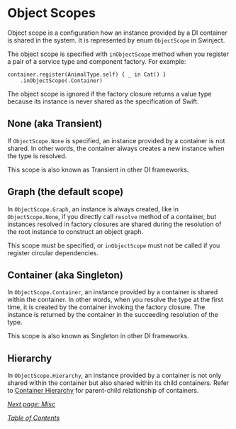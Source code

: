 # Object Scopes

Object scope is a configuration how an instance provided by a DI container is shared in the system. It is represented by enum `ObjectScope` in Swinject.

The object scope is specified with `inObjectScope` method when you register a pair of a service type and component factory. For example:

    container.register(AnimalType.self) { _ in Cat() }
        .inObjectScope(.Container)

The object scope is ignored if the factory closure returns a value type because its instance is never shared as the specification of Swift.

## None (aka Transient)

If `ObjectScope.None` is specified, an instance provided by a container is not shared. In other words, the container always creates a new instance when the type is resolved.

This scope is also known as Transient in other DI frameworks.

## Graph (the default scope)

In `ObjectScope.Graph`, an instance is always created, like in `ObjectScope.None`, if you directly call `resolve` method of a container, but instances resolved in factory closures are shared during the resolution of the root instance to construct an object graph.

This scope must be specified, or `inObjectScope` must not be called if you register circular dependencies.

## Container (aka Singleton)

In `ObjectScope.Container`, an instance provided by a container is shared within the container. In other words, when you resolve the type at the first time, it is created by the container invoking the factory closure. The instance is returned by the container in the succeeding resolution of the type.

This scope is also known as Singleton in other DI frameworks.

## Hierarchy

In `ObjectScope.Hierarchy`, an instance provided by a container is not only shared within the container but also shared within its child containers. Refer to [Container Hierarchy](ContainerHierarchy.md) for parent-child relationship of containers.

_[Next page: Misc](Misc.md)_

_[Table of Contents](README.md)_
